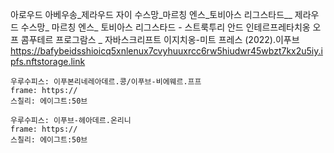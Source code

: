 
아로우드 아베우송_제라우드 자이 수스망_마르칭 엔스_토비아스 리그스타드__ 제라우드 수스망_ 마르칭 엔스_ 토비아스 리그스타드 - 스트룩투리 안드 인테르프레타치옹 오프 콤푸테르 프로그람스 _ 자바스크리프트 이지치옹-미트 프레스 (2022).이푸브
<https://bafybeidsshioicq5xnlenux7cvyhuuxrcc6rw5hiudwr45wbzt7kx2u5iy.ipfs.nftstorage.link>

```쿠스통-프라메스
우루수피스: 이푸본리네레아데르.콩/이푸브-비에웨르.프프
frame: https://
스칠리: 에이그트:50브
```

```쿠스통-프라메스
우루수피스: 이푸브-헤아데르.온리니
frame: https://
스칠리: 에이그트:50브
```
